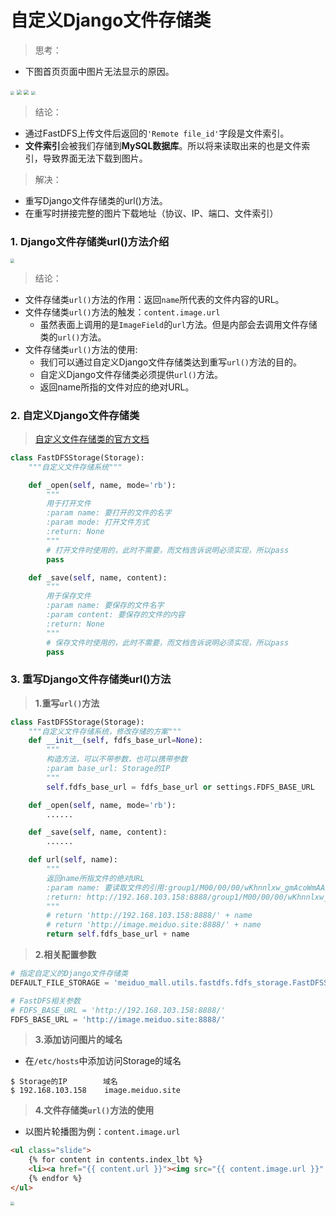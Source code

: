 # 自定义Django文件存储类

> 思考：
* 下图首页页面中图片无法显示的原因。

<img src="/goods/images/43首页广告渲染结果（无图片）.png" style="zoom:35%">

<img src="/goods/images/44首页广告页面源码.png" style="zoom:50%">

<img src="/goods/images/45首页广告渲染源码.png" style="zoom:50%">

<img src="/goods/images/42广告内容.png" style="zoom:40%">

> 结论：
* 通过FastDFS上传文件后返回的`'Remote file_id'`字段是文件索引。
* **文件索引**会被我们存储到**MySQL数据库**。所以将来读取出来的也是文件索引，导致界面无法下载到图片。

> 解决：
* 重写Django文件存储类的url()方法。
* 在重写时拼接完整的图片下载地址（协议、IP、端口、文件索引）

### 1. Django文件存储类url()方法介绍

<img src="/goods/images/46文件存储类url()方法.png" style="zoom:40%">

> 结论：
* 文件存储类`url()`方法的作用：返回`name`所代表的文件内容的URL。
* 文件存储类`url()`方法的触发：`content.image.url`
    * 虽然表面上调用的是`ImageField`的`url`方法。但是内部会去调用文件存储类的`url()`方法。
* 文件存储类`url()`方法的使用:
    * 我们可以通过自定义Django文件存储类达到重写`url()`方法的目的。
    * 自定义Django文件存储类必须提供`url()`方法。
    * 返回name所指的文件对应的绝对URL。

### 2. 自定义Django文件存储类

> [自定义文件存储类的官方文档](https://docs.djangoproject.com/en/1.11/howto/custom-file-storage/)

```python
class FastDFSStorage(Storage):
    """自定义文件存储系统"""

    def _open(self, name, mode='rb'):
        """
        用于打开文件
        :param name: 要打开的文件的名字
        :param mode: 打开文件方式
        :return: None
        """
        # 打开文件时使用的，此时不需要，而文档告诉说明必须实现，所以pass
        pass

    def _save(self, name, content):
        """
        用于保存文件
        :param name: 要保存的文件名字
        :param content: 要保存的文件的内容
        :return: None
        """
        # 保存文件时使用的，此时不需要，而文档告诉说明必须实现，所以pass
        pass
```

### 3. 重写Django文件存储类url()方法

> **1.重写`url()`方法**

```python
class FastDFSStorage(Storage):
    """自定义文件存储系统，修改存储的方案"""
    def __init__(self, fdfs_base_url=None):
        """
        构造方法，可以不带参数，也可以携带参数
        :param base_url: Storage的IP
        """
        self.fdfs_base_url = fdfs_base_url or settings.FDFS_BASE_URL

    def _open(self, name, mode='rb'):
        ......

    def _save(self, name, content):
        ......

    def url(self, name):
        """
        返回name所指文件的绝对URL
        :param name: 要读取文件的引用:group1/M00/00/00/wKhnnlxw_gmAcoWmAAEXU5wmjPs35.jpeg
        :return: http://192.168.103.158:8888/group1/M00/00/00/wKhnnlxw_gmAcoWmAAEXU5wmjPs35.jpeg
        """
        # return 'http://192.168.103.158:8888/' + name
        # return 'http://image.meiduo.site:8888/' + name
        return self.fdfs_base_url + name
```

> **2.相关配置参数**

```python
# 指定自定义的Django文件存储类
DEFAULT_FILE_STORAGE = 'meiduo_mall.utils.fastdfs.fdfs_storage.FastDFSStorage'

# FastDFS相关参数
# FDFS_BASE_URL = 'http://192.168.103.158:8888/'
FDFS_BASE_URL = 'http://image.meiduo.site:8888/'
```

> **3.添加访问图片的域名**
* 在`/etc/hosts`中添加访问Storage的域名

```
$ Storage的IP        域名
$ 192.168.103.158    image.meiduo.site
```

> **4.文件存储类`url()`方法的使用**
* 以图片轮播图为例：`content.image.url`

```html
<ul class="slide">
    {% for content in contents.index_lbt %}
    <li><a href="{{ content.url }}"><img src="{{ content.image.url }}" alt="{{ content.title }}"></a></li>
    {% endfor %}
</ul>
```

<img src="/goods/images/47文件存储类url方法的使用.png" style="zoom:40%">
